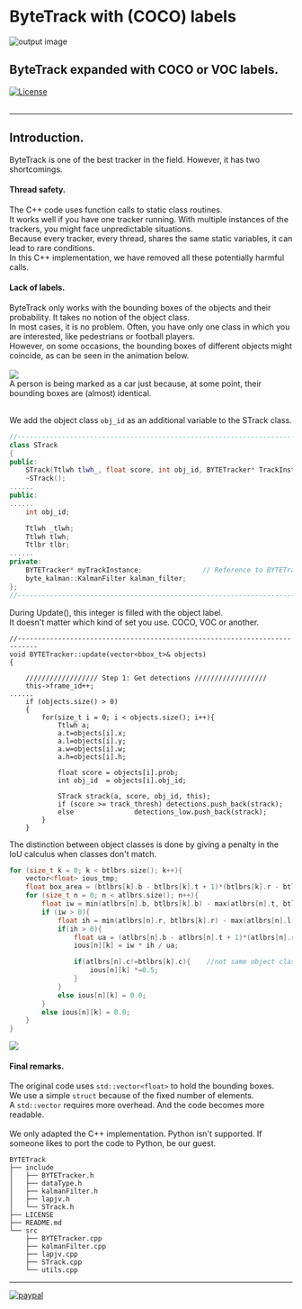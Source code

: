 # ByteTrack with (COCO) labels

![output image]( https://qengineering.eu/github/BYTEtrackGraph.jpg )

## ByteTrack expanded with COCO or VOC labels. <br/>
[![License](https://img.shields.io/badge/License-BSD%203--Clause-blue.svg)](https://opensource.org/licenses/BSD-3-Clause)<br/><br/>

------------

## Introduction.
ByteTrack is one of the best tracker in the field. However, it has two shortcomings.

#### Thread safety.
The C++ code uses function calls to static class routines.<br>
It works well if you have one tracker running. With multiple instances of the trackers, you might face unpredictable situations.<br>
Because every tracker, every thread, shares the same static variables, it can lead to rare conditions.<br>
In this C++ implementation, we have removed all these potentially harmful calls.<br>

#### Lack of labels.
ByteTrack only works with the bounding boxes of the objects and their probability. It takes no notion of the object class.<br>
In most cases, it is no problem. Often, you have only one class in which you are interested, like pedestrians or football players.<br>
However, on some occasions, the bounding boxes of different objects might coincide, as can be seen in the animation below.<br><br>
![](https://qengineering.eu/github/InTrack.gif)<br>
A person is being marked as a car just because, at some point, their bounding boxes are (almost) identical.<br><br>

We add the object class `obj_id` as an additional variable to the STrack class.<br>
```cpp
//---------------------------------------------------------------------------
class STrack
{
public:
	STrack(Ttlwh tlwh_, float score, int obj_id, BYTETracker* TrackInstance);
	~STrack();
......
public:
......
	int obj_id;

	Ttlwh _tlwh;
	Ttlwh tlwh;
	Ttlbr tlbr;
......
private:
    BYTETracker* myTrackInstance;               // Reference to BYTETracker instance
	byte_kalman::KalmanFilter kalman_filter;
};
//---------------------------------------------------------------------------
```
During Update(), this integer is filled with the object label.<br>
It doesn't matter which kind of set you use. COCO, VOC or another.<br>
```ccp
//---------------------------------------------------------------------------
void BYTETracker::update(vector<bbox_t>& objects)
{

	////////////////// Step 1: Get detections //////////////////
	this->frame_id++;
......
	if (objects.size() > 0)
	{
		for(size_t i = 0; i < objects.size(); i++){
			Ttlwh a;
			a.t=objects[i].x;
			a.l=objects[i].y;
			a.w=objects[i].w;
			a.h=objects[i].h;

			float score = objects[i].prob;
			int obj_id  = objects[i].obj_id;

			STrack strack(a, score, obj_id, this);
			if (score >= track_thresh) detections.push_back(strack);
			else  			   detections_low.push_back(strack);
		}
	}
```
The distinction between object classes is done by giving a penalty in the IoU calculus when classes don't match.<br>
```cpp
for (size_t k = 0; k < btlbrs.size(); k++){
    vector<float> ious_tmp;
    float box_area = (btlbrs[k].b - btlbrs[k].t + 1)*(btlbrs[k].r - btlbrs[k].l + 1);
    for (size_t n = 0; n < atlbrs.size(); n++){
        float iw = min(atlbrs[n].b, btlbrs[k].b) - max(atlbrs[n].t, btlbrs[k].t) + 1;
        if (iw > 0){
            float ih = min(atlbrs[n].r, btlbrs[k].r) - max(atlbrs[n].l, btlbrs[k].l) + 1;
            if(ih > 0){
                float ua = (atlbrs[n].b - atlbrs[n].t + 1)*(atlbrs[n].r - atlbrs[n].l + 1) + box_area - iw * ih;
                ious[n][k] = iw * ih / ua;

                if(atlbrs[n].c!=btlbrs[k].c){    //not same object class? -> penalty
                    ious[n][k] *=0.5;
                }
            }
            else ious[n][k] = 0.0;
        }
        else ious[n][k] = 0.0;
    }
}
```

![](https://qengineering.eu/github/OutTrack.gif)<br>


#### Final remarks.

The original code uses `std::vector<float>` to hold the bounding boxes.<br>
We use a simple `struct` because of the fixed number of elements.<br>
A `std::vector` requires more overhead. And the code becomes more readable.<br><br>
We only adapted the C++ implementation. Python isn't supported. If someone likes to port the code to Python, be our guest.<br>

```
BYTETrack
├── include
│   ├── BYTETracker.h
│   ├── dataType.h
│   ├── kalmanFilter.h
│   ├── lapjv.h
│   └── STrack.h
├── LICENSE
├── README.md
└── src
    ├── BYTETracker.cpp
    ├── kalmanFilter.cpp
    ├── lapjv.cpp
    ├── STrack.cpp
    └── utils.cpp
```


------------

[![paypal](https://qengineering.eu/images/TipJarSmall4.png)](https://www.paypal.com/cgi-bin/webscr?cmd=_s-xclick&hosted_button_id=CPZTM5BB3FCYL) 


